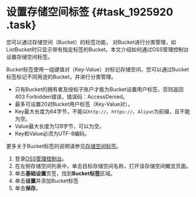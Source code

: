 # 设置存储空间标签 {#task_1925920 .task}

您可以通过存储空间（Bucket）的标签功能， 对Bucket进行分类管理，如ListBucket时只显示带有指定标签的Bucket。本文介绍如何通过OSS管理控制台设置存储空间标签。

Bucket标签使用一组键值对（Key-Value）对标记存储空间，您可以通过Bucket标签标记不同用途的Bucket，并进行分类管理。

-   只有Bucket的拥有者及授权子账户才能为Bucket设置用户标签，否则返回403 Forbidden错误，错误码：AccessDenied。
-   最多可设置20对Bucket用户标签（Key-Value对）。
-   Key最大长度为64字节，不能以`http://`、`https://`、`Aliyun`为前缀，且不能为空。
-   Value最大长度为128字节，可以为空。
-   Key和Value必须为UTF-8编码。

更多关于Bucket标签的说明请参见[存储空间标签](../intl.zh-CN/开发指南/存储空间（Bucket）/存储空间标签.md#)。

1.  登录[OSS管理控制台](https://oss.console.aliyun.com/)。
2.  在左侧存储空间列表中，单击目标存储空间名称，打开该存储空间概览页面。
3.  单击**基础设置**页签，找到**Bucket标签**区域。
4.  单击**设置**并添加Bucket标签
5.  单击**保存**。

